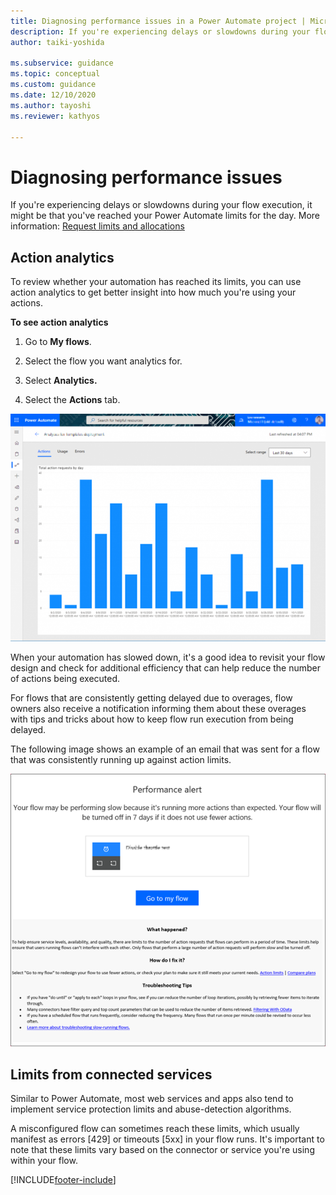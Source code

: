 ```yaml
---
title: Diagnosing performance issues in a Power Automate project | Microsoft Docs
description: If you're experiencing delays or slowdowns during your flow execution, you might have hit your Power Automate limits for the day. This article explains how to uncover these issues.
author: taiki-yoshida

ms.subservice: guidance
ms.topic: conceptual
ms.custom: guidance
ms.date: 12/10/2020
ms.author: tayoshi
ms.reviewer: kathyos

---
```


# Diagnosing performance issues

If you're experiencing delays or slowdowns during your flow execution, it might be
that you've reached your Power Automate limits for the day. More information: [Request limits and allocations](/power-platform/admin/api-request-limits-allocations)

## Action analytics

To review whether your automation has reached its limits, you can use action analytics to get better insight into how much
you're using your actions.

**To see action analytics**

1.  Go to **My flows**.

2.  Select the flow you want analytics for.

3.  Select **Analytics.**

4.  Select the **Actions** tab.

![Chart of flow action requests.](media/flow-action-runs.png "Chart of flow action requests")

When your automation has slowed down, it's a good idea to revisit your flow
design and check for additional efficiency that can help reduce the number of actions
being executed.

For flows that are consistently getting delayed due to overages, flow owners
also receive a notification informing them about these overages with tips and
tricks about how to keep flow run execution from being delayed.

The following image shows an example of an email that was sent for a flow that was consistently running up against action limits.

![Performance alert that a flow is running more actions than expected and will be turned off if it doesn't use fewer actions.](media/performance-alert-email.png "Performance alert that a flow is running more actions than expected and will be turned off if it doesn't use fewer actions")

## Limits from connected services

Similar to Power Automate, most web services and apps also tend to implement
service protection limits and abuse-detection algorithms.

A misconfigured flow can sometimes reach these limits, which usually manifest as errors \[429\] or timeouts \[5xx\] in your flow runs. It's important to note that
these limits vary based on the connector or service you're using within your
flow.


[!INCLUDE[footer-include](../../includes/footer-banner.md)]